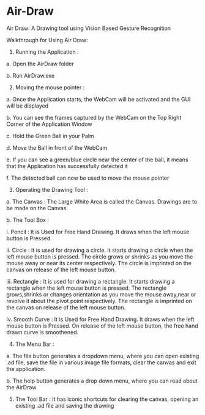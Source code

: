 # Air-Draw

Air Draw: A Drawing tool using Vision Based Gesture Recognition


Walkthrough for Using Air Draw:


1. Running the Application :

a. Open the AirDraw folder

b. Run AirDraw.exe


2. Moving the mouse pointer :

a. Once the Application starts, the WebCam will be activated and the GUI will be displayed

b. You can see the frames captured by the WebCam on the Top Right Corner of the Application Window

c. Hold the Green Ball in your Palm

d. Move the Ball in front of the WebCam

e. If you can see a green/blue circle near the center of the ball, it means that the Application has successfully detected it

f. The detected ball can now be used to move the mouse pointer


3. Operating the Drawing Tool :
	
a. The Canvas : The Large White Area is called the Canvas. Drawings are to be made on the Canvas
	
b. The Tool Box :
		
i. Pencil : It is Used for Free Hand Drawing. It draws when the left mouse button is Pressed.

ii. Circle : It is used for drawing a circle. It starts drawing a circle when the left mouse button is pressed. The circle grows or shrinks as you move the mouse away or near its center respectively. The circle is imprinted on the canvas on release of the left mouse button.

iii. Rectangle : It is used for drawing a rectangle. It starts drawing a rectangle when the left mouse button is pressed. The rectangle grows,shrinks or changes orientation as you move the mouse away,near or revolve it about the pivot point respectively. The rectangle is imprinted on the canvas on release of the left mouse button.

iv. Smooth Curve : It is Used for Free Hand Drawing. It draws when the left mouse button is Pressed. On release of the left mouse button, the free hand drawn curve is smoothened.

4. The Menu Bar :

a. The file button generates a dropdown menu, where you can open existing .ad file, save the file in various image file formats, clear the canvas and exit the application.

b. The help button generates a drop down menu, where you can read about the AirDraw

5. The Tool Bar : It has iconic shortcuts for clearing the canvas, opening an existing .ad file and saving the drawing 

 

